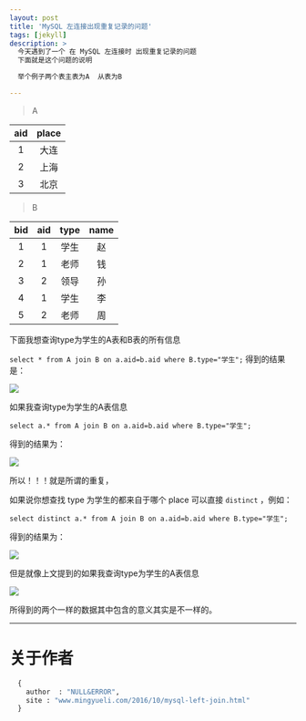 ```yaml
---
layout: post
title: 'MySQL 左连接出现重复记录的问题'
tags: [jekyll]
description: >
  今天遇到了一个 在 MySQL 左连接时 出现重复记录的问题
  下面就是这个问题的说明

  举个例子两个表主表为A  从表为B

---
```


>A       

|aid |	place|
|:--:|:---:|
|1	|大连
|2	|上海
|3	|北京

>B

|bid	|aid	|type	|name
|:----:|:---:|:---:|:--:|
|1	|1	|学生|	赵
|2	|1	|老师|	钱
|3	|2	|领导|	孙
|4	|1	|学生|	李
|5	|2	|老师	|周
 

下面我想查询type为学生的A表和B表的所有信息

`select * from A join B on a.aid=b.aid where B.type="学生";`
得到的结果是：

![](https://okwbu9s8e.qnssl.com/left1.png)

 
如果我查询type为学生的A表信息

`select a.* from A join B on a.aid=b.aid where B.type="学生";`

得到的结果为：

![](https://okwbu9s8e.qnssl.com/left2.png)

所以！！！就是所谓的重复，

如果说你想查找 type 为学生的都来自于哪个 place     可以直接 `distinct`  ，例如：

`select distinct a.* from A join B on a.aid=b.aid where B.type="学生";`

得到的结果为：

![](https://okwbu9s8e.qnssl.com/left3.png)

但是就像上文提到的如果我查询type为学生的A表信息  

![](https://okwbu9s8e.qnssl.com/left4.png)


所得到的两个一样的数据其中包含的意义其实是不一样的。


----------


# 关于作者

```python
  {
    author  : "NULL&ERROR",
    site : "www.mingyueli.com/2016/10/mysql-left-join.html"
  }
```
